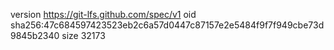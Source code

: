 version https://git-lfs.github.com/spec/v1
oid sha256:47c684597423523eb2c6a57d0447c87157e2e5484f9f7f949cbe73d9845b2340
size 32173
